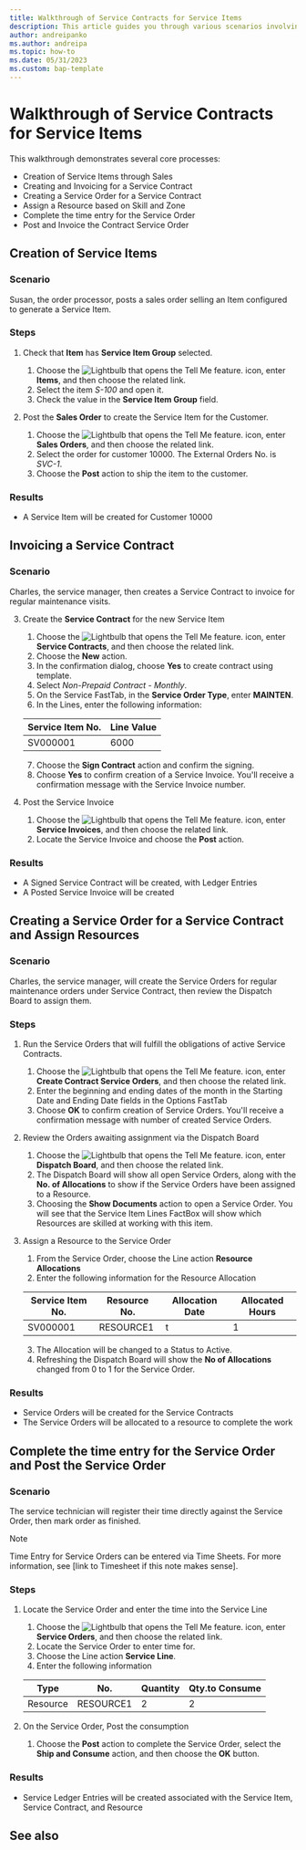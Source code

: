 ```yaml
---
title: Walkthrough of Service Contracts for Service Items
description: This article guides you through various scenarios involving service items and contracts.
author: andreipanko
ms.author: andreipa
ms.topic: how-to
ms.date: 05/31/2023
ms.custom: bap-template
---
```


# Walkthrough of Service Contracts for Service Items

This walkthrough demonstrates several core processes:

- Creation of Service Items through Sales
- Creating and Invoicing for a Service Contract
- Creating a Service Order for a Service Contract
- Assign a Resource based on Skill and Zone
- Complete the time entry for the Service Order
- Post and Invoice the Contract Service Order

## Creation of Service Items

### Scenario  

Susan, the order processor, posts a sales order selling an Item configured to generate a Service Item.  

### Steps

1. Check that **Item** has **Service Item Group** selected.
   
    1. Choose the ![Lightbulb that opens the Tell Me feature.](../../media/ui-search/search_small.png "Tell me what you want to do") icon, enter **Items**, and then choose the related link.  
    2. Select the item *S-100* and open it.
    3. Check the value in the **Service Item Group** field.
       
2. Post the **Sales Order** to create the Service Item for the Customer.  

    1. Choose the ![Lightbulb that opens the Tell Me feature.](../../media/ui-search/search_small.png "Tell me what you want to do") icon, enter **Sales Orders**, and then choose the related link.  
    2. Select the order for customer 10000. The External Orders No. is *SVC-1*.
    3. Choose the **Post** action to ship the item to the customer.

### Results

- A Service Item will be created for Customer 10000

##  Invoicing a Service Contract

### Scenario

Charles, the service manager, then creates a Service Contract to invoice for regular maintenance visits.

3. Create the **Service Contract** for the new Service Item
    1. Choose the ![Lightbulb that opens the Tell Me feature.](../../media/ui-search/search_small.png "Tell me what you want to do") icon, enter **Service Contracts**, and then choose the related link.
    2. Choose the **New** action.  
    3. In the confirmation dialog, choose **Yes** to create contract using template. 
    4. Select *Non-Prepaid Contract - Monthly*.
    5. On the Service FastTab, in the **Service Order Type**, enter **MAINTEN**.
    6. In the Lines, enter the following information:

    |Service Item No.|Line Value|  
    |----------------|----------|  
    |SV000001|6000|

    7. Choose the **Sign Contract** action and confirm the signing.
    8. Choose **Yes** to confirm creation of a Service Invoice. You'll receive a confirmation message with the Service Invoice number.

3. Post the Service Invoice
   1. Choose the ![Lightbulb that opens the Tell Me feature.](../../media/ui-search/search_small.png "Tell me what you want to do") icon, enter **Service Invoices**, and then choose the related link.
   2. Locate the Service Invoice and choose the **Post** action.

### Results

- A Signed Service Contract will be created, with Ledger Entries
- A Posted Service Invoice will be created

## Creating a Service Order for a Service Contract and Assign Resources

### Scenario  

Charles, the service manager, will create the Service Orders for regular maintenance orders under Service Contract, then review the Dispatch Board to assign them.

### Steps

1. Run the Service Orders that will fulfill the obligations of active Service Contracts.
   1. Choose the ![Lightbulb that opens the Tell Me feature.](../../media/ui-search/search_small.png "Tell me what you want to do") icon, enter **Create Contract Service Orders**, and then choose the related link.
   2. Enter the beginning and ending dates of the month in the Starting Date and Ending Date fields in the Options FastTab
   3. Choose **OK** to confirm creation of Service Orders. You'll receive a confirmation message with number of created Service Orders.

2. Review the Orders awaiting assignment via the Dispatch Board
   1. Choose the ![Lightbulb that opens the Tell Me feature.](../../media/ui-search/search_small.png "Tell me what you want to do") icon, enter **Dispatch Board**, and then choose the related link.
   2. The Dispatch Board will show all open Service Orders, along with the **No. of Allocations** to show if the Service Orders have been assigned to a Resource.
   3. Choosing the **Show Documents** action to open a Service Order.  You will see that the Service Item Lines FactBox will show which Resources are skilled at working with this item.

3. Assign a Resource to the Service Order
   1. From the Service Order, choose the Line action **Resource Allocations**
   2. Enter the following information for the Resource Allocation

    |Service Item No.|Resource No.|Allocation Date|Allocated Hours|
    |----------------|------------|---------------|---------------|  
    |SV000001|RESOURCE1|t|1|

    3. The Allocation will be changed to a Status to Active.
    4. Refreshing the Dispatch Board will show the **No of Allocations** changed from 0 to 1 for the Service Order.

### Results

- Service Orders will be created for the Service Contracts
- The Service Orders will be allocated to a resource to complete the work

## Complete the time entry for the Service Order and Post the Service Order

### Scenario  

The service technician will register their time directly against the Service Order, then mark order as finished.

> [!NOTE]
> Time Entry for Service Orders can be entered via Time Sheets. For more information, see [link to Timesheet if this note makes sense].

### Steps

1. Locate the Service Order and enter the time into the Service Line
   1. Choose the ![Lightbulb that opens the Tell Me feature.](../../media/ui-search/search_small.png "Tell me what you want to do") icon, enter **Service Orders**, and then choose the related link.
   2. Locate the Service Order to enter time for.
   3. Choose the Line action **Service Line**.
   4. Enter the following information

    |Type|No.|Quantity|Qty.to Consume|
    |----|---|--------|--------|   
    |Resource|RESOURCE1|2|2|

2. On the Service Order, Post the consumption
   1. Choose the **Post** action to complete the Service Order, select the **Ship and Consume** action, and then choose the **OK** button.

### Results

- Service Ledger Entries will be created associated with the Service Item, Service Contract, and Resource

## See also
